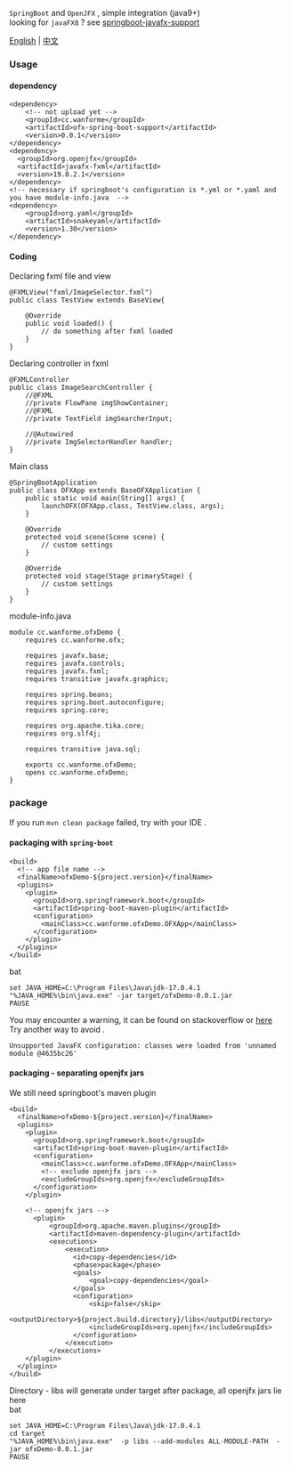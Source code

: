 
`SpringBoot` and `OpenJFX` , simple integration (java9+)  
looking for `javaFX8` ?  see [springboot-javafx-support](https://github.com/roskenet/springboot-javafx-support.git)  
  
[English](README.md) | [中文](README.CN.md)

### Usage
#### dependency
```
<dependency>
    <!-- not upload yet -->
    <groupId>cc.wanforme</groupId>
    <artifactId>ofx-spring-boot-support</artifactId>
    <version>0.0.1</version>
</dependency>
<dependency>
  <groupId>org.openjfx</groupId>
  <artifactId>javafx-fxml</artifactId>
  <version>19.0.2.1</version>
</dependency>
<!-- necessary if springboot's configuration is *.yml or *.yaml and you have module-info.java  -->
<dependency>
    <groupId>org.yaml</groupId>
    <artifactId>snakeyaml</artifactId>
    <version>1.30</version>
</dependency>
```
#### Coding
Declaring fxml file and view
```
@FXMLView("fxml/ImageSelector.fxml")
public class TestView extends BaseView{

	@Override
	public void loaded() {
		// do something after fxml loaded
	}
}
```
Declaring controller in fxml
```
@FXMLController
public class ImageSearchController {
    //@FXML
    //private FlowPane imgShowContainer;
    //@FXML
    //private TextField imgSearcherInput;

    //@Autowired
    //private ImgSelectorHandler handler;
}
```
Main class
```
@SpringBootApplication
public class OFXApp extends BaseOFXApplication {
	public static void main(String[] args) {
		launchOFX(OFXApp.class, TestView.class, args);
	}

	@Override
	protected void scene(Scene scene) {
		// custom settings
	}

	@Override
	protected void stage(Stage primaryStage) {
		// custom settings
	}
}
```
module-info.java
```
module cc.wanforme.ofxDemo {
	requires cc.wanforme.ofx;

	requires javafx.base;
	requires javafx.controls;
	requires javafx.fxml;
	requires transitive javafx.graphics;

	requires spring.beans;
	requires spring.boot.autoconfigure;
	requires spring.core;

	requires org.apache.tika.core;
	requires org.slf4j;

	requires transitive java.sql;

	exports cc.wanforme.ofxDemo;
	opens cc.wanforme.ofxDemo;
}
```
### package
If you run `mvn clean package` failed, try with your IDE .
#### packaging with `spring-boot`
```
<build>
  <!-- app file name -->
  <finalName>ofxDemo-${project.version}</finalName>
  <plugins>
    <plugin>
      <groupId>org.springframework.boot</groupId>
      <artifactId>spring-boot-maven-plugin</artifactId>
      <configuration>
        <mainClass>cc.wanforme.ofxDemo.OFXApp</mainClass>
      </configuration>
    </plugin>
  </plugins>
</build>
```
bat
```
set JAVA_HOME=C:\Program Files\Java\jdk-17.0.4.1
"%JAVA_HOME%\bin\java.exe" -jar target/ofxDemo-0.0.1.jar 
PAUSE
```
You may encounter a warning, it can be found on stackoverflow or [here](https://www.nuomiphp.com/a/stackoverflow/en/61e171b79ab59a78c439553d.html)  
Try another way to avoid .
```
Unsupported JavaFX configuration: classes were loaded from 'unnamed module @4635bc26'
```

#### packaging - separating openjfx jars
We still need springboot's maven plugin
```
<build>
  <finalName>ofxDemo-${project.version}</finalName>
  <plugins>
    <plugin>
      <groupId>org.springframework.boot</groupId>
      <artifactId>spring-boot-maven-plugin</artifactId>
      <configuration>
      	<mainClass>cc.wanforme.ofxDemo.OFXApp</mainClass>
      	<!-- exclude openjfx jars -->
      	<excludeGroupIds>org.openjfx</excludeGroupIds>
      </configuration>
    </plugin>

    <!-- openjfx jars -->
      <plugin>
          <groupId>org.apache.maven.plugins</groupId>
          <artifactId>maven-dependency-plugin</artifactId>
          <executions>
              <execution>
                <id>copy-dependencies</id>
                <phase>package</phase>
                <goals>
                    <goal>copy-dependencies</goal>
                </goals>
                <configuration>
                    <skip>false</skip>
                    <outputDirectory>${project.build.directory}/libs</outputDirectory>
                    <includeGroupIds>org.openjfx</includeGroupIds>
                </configuration>
              </execution>
          </executions>
    </plugin>
  </plugins>
</build>
```
Directory - libs will generate under target after package, all openjfx jars lie here  
bat
```
set JAVA_HOME=C:\Program Files\Java\jdk-17.0.4.1
cd target
"%JAVA_HOME%\bin\java.exe"  -p libs --add-modules ALL-MODULE-PATH  -jar ofxDemo-0.0.1.jar 
PAUSE

```


